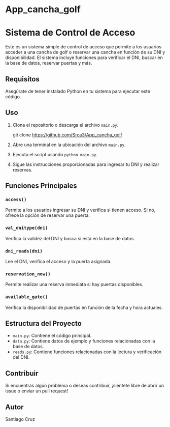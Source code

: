 # App_cancha_golf 
# Sistema de Control de Acceso

Este es un sistema simple de control de acceso que permite a los usuarios acceder a una cancha de golf o reservar una cancha en función de su DNI y disponibilidad. El sistema incluye funciones para verificar el DNI, buscar en la base de datos, reservar puertas y más.

## Requisitos

Asegúrate de tener instalado Python en tu sistema para ejecutar este código.

## Uso

1. Clona el repositorio o descarga el archivo `main.py`.
    
    git clone https://github.com/Srca3/App_cancha_golf
    
2. Abre una terminal en la ubicación del archivo `main.py`.
3. Ejecuta el script usando `python main.py`.
4. Sigue las instrucciones proporcionadas para ingresar tu DNI y realizar reservas.

## Funciones Principales

### `access()`

Permite a los usuarios ingresar su DNI y verifica si tienen acceso. Si no, ofrece la opción de reservar una puerta.

### `val_dnitype(dni)`

Verifica la validez del DNI y busca si está en la base de datos.

### `dni_reads(dni)`

Lee el DNI, verifica el acceso y la puerta asignada.

### `reservation_now()`

Permite realizar una reserva inmediata si hay puertas disponibles.

### `available_gate()`

Verifica la disponibilidad de puertas en función de la fecha y hora actuales.

## Estructura del Proyecto

- `main.py`: Contiene el código principal.
- `data.py`: Contiene datos de ejemplo y funciones relacionadas con la base de datos.
- `reads.py`: Contiene funciones relacionadas con la lectura y verificación del DNI.

## Contribuir

Si encuentras algún problema o deseas contribuir, ¡sientete libre de abrir un issue o enviar un pull request!

## Autor

Santiago Cruz 

